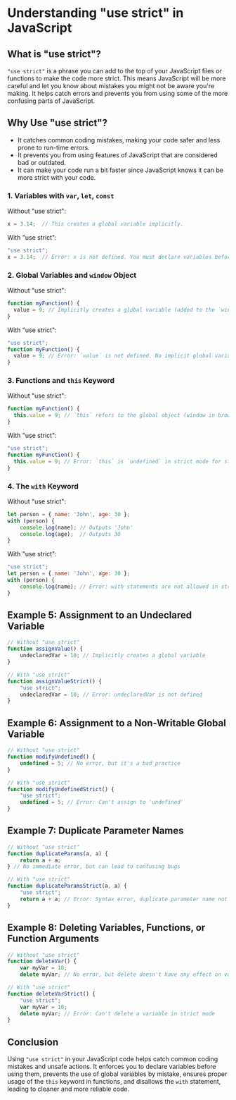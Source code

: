 
# Understanding "use strict" in JavaScript

## What is "use strict"?
`"use strict"` is a phrase you can add to the top of your JavaScript files or functions to make the code more strict. This means JavaScript will be more careful and let you know about mistakes you might not be aware you're making. It helps catch errors and prevents you from using some of the more confusing parts of JavaScript.

## Why Use "use strict"?
- It catches common coding mistakes, making your code safer and less prone to run-time errors.
- It prevents you from using features of JavaScript that are considered bad or outdated.
- It can make your code run a bit faster since JavaScript knows it can be more strict with your code.

### 1. Variables with `var`, `let`, `const`
Without "use strict":
```javascript
x = 3.14;  // This creates a global variable implicitly.
```
With "use strict":
```javascript
"use strict";
x = 3.14;  // Error: x is not defined. You must declare variables before using them.
```

### 2. Global Variables and `window` Object
Without "use strict":
```javascript
function myFunction() {
  value = 9; // Implicitly creates a global variable (added to the `window` object in browsers).
}
```
With "use strict":
```javascript
"use strict";
function myFunction() {
  value = 9; // Error: `value` is not defined. No implicit global variable creation.
}
```

### 3. Functions and `this` Keyword
Without "use strict":
```javascript
function myFunction() {
  this.value = 9; // `this` refers to the global object (window in browsers).
}
```
With "use strict":
```javascript
"use strict";
function myFunction() {
  this.value = 9; // Error: `this` is `undefined` in strict mode for standalone functions.
}
```

### 4. The `with` Keyword
Without "use strict":
```javascript
let person = { name: 'John', age: 30 };
with (person) {
    console.log(name); // Outputs 'John'
    console.log(age);  // Outputs 30
}
```
With "use strict":
```javascript
"use strict";
let person = { name: 'John', age: 30 };
with (person) {
    console.log(name); // Error: with statements are not allowed in strict mode
}
```


## Example 5: Assignment to an Undeclared Variable
```javascript
// Without "use strict"
function assignValue() {
    undeclaredVar = 10; // Implicitly creates a global variable
}

// With "use strict"
function assignValueStrict() {
    "use strict";
    undeclaredVar = 10; // Error: undeclaredVar is not defined
}
```

## Example 6: Assignment to a Non-Writable Global Variable
```javascript
// Without "use strict"
function modifyUndefined() {
    undefined = 5; // No error, but it's a bad practice
}

// With "use strict"
function modifyUndefinedStrict() {
    "use strict";
    undefined = 5; // Error: Can't assign to 'undefined'
}
```

## Example 7: Duplicate Parameter Names
```javascript
// Without "use strict"
function duplicateParams(a, a) {
    return a + a;
} // No immediate error, but can lead to confusing bugs

// With "use strict"
function duplicateParamsStrict(a, a) {
    "use strict";
    return a + a; // Error: Syntax error, duplicate parameter name not allowed
}
```

## Example 8: Deleting Variables, Functions, or Function Arguments
```javascript
// Without "use strict"
function deleteVar() {
    var myVar = 10;
    delete myVar; // No error, but delete doesn't have any effect on variables

// With "use strict"
function deleteVarStrict() {
    "use strict";
    var myVar = 10;
    delete myVar; // Error: Can't delete a variable in strict mode
}
```



## Conclusion
Using `"use strict"` in your JavaScript code helps catch common coding mistakes and unsafe actions. It enforces you to declare variables before using them, prevents the use of global variables by mistake, ensures proper usage of the `this` keyword in functions, and disallows the `with` statement, leading to cleaner and more reliable code.
